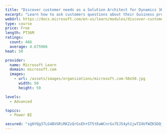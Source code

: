 ```yaml
---
title: "Discover customer needs as a Solution Architect for Dynamics 365 and Power Platform"
excerpt: "Learn how to ask customers questions about their business processes and feature requirements to create a viable solution."
webUrl: https://docs.microsoft.com/en-us/learn/modules/discover-customer-needs/
type: course
price: Free
length: PT36M
ratings:
  count: 466
  average: 4.675966
heat: 50

provider:
  name: Microsoft Learn
  domain: microsoft.com
  images:
    - url: /assets/images/organizations/microsoft.com-50x50.jpg
      width: 50
      height: 50

levels:
  - Advanced

topics:
  - Power BI

secured: "sg6YQg37LG4BVGRiRKZzQrGsEh+ST5tEwWCnrGx7EJ54yh1jwTZ4UfWZKSDQjrGk6UCXZMAAlzsMArPowTeDfpQFimdcmUR5781U8Hmx+Khp+70Ftfhd8qVnlEiQWVMAINNq4tbk5+JckSZyrZH931vwbu3F6jvFxF20f4acn9dP78gAxcul5FlI6F6E0UTF1H8LzrQLOKNyTt9GFVMcSzszsnaIgSx2GywwfgebGtQHb6hM8PWC8effAWXaBXT1V2QyvZyTiFczPtFQZ/xEcYztc0CZ0MvR7RmERSmNiyQbzXLMwiJaVTLKBkpzWr5tuo2sE6KVdbW+904uZAeK7FaGThim9YbhSDlssN1gEAWl+EXBhmCPh+1ja5jKyKR+TtQjwknSW7pHkHsAAzT34FJXrhYgos6ysvVp1q/2Abg=;OgGXdWHioTwpjDH+vFb3lA=="
---
```


